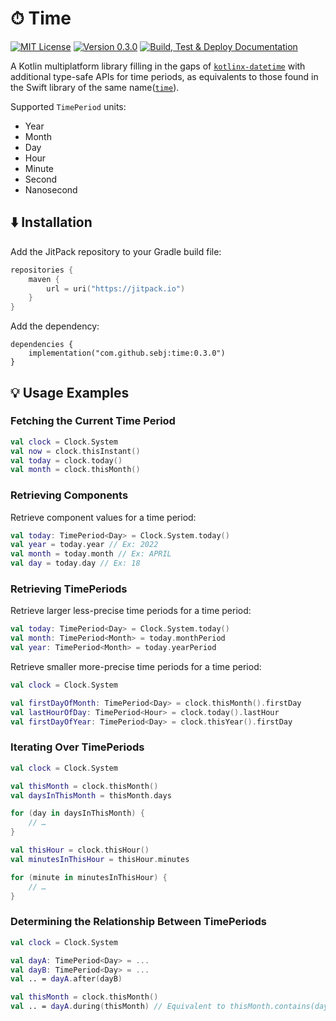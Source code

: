 # ⏱ Time

[![MIT License](https://img.shields.io/github/license/sebj/time?color=lightgray)](LICENSE)
[![Version 0.3.0](https://img.shields.io/github/v/release/sebj/time)](https://github.com/sebj/time/releases)
[![Build, Test & Deploy Documentation](https://github.com/sebj/time/workflows/Build%2C%20Test%20and%20Deploy%20Documentation/badge.svg)](https://github.com/sebj/time/actions/workflows/build-test-documentation.yaml)

A Kotlin multiplatform library filling in the gaps of [`kotlinx-datetime`](https://github.com/Kotlin/kotlinx-datetime) with additional type-safe APIs for time periods, as equivalents to those found in the Swift library of the same name([`time`](https://github.com/davedelong/time)).

Supported `TimePeriod` units:
* Year
* Month
* Day
* Hour
* Minute
* Second
* Nanosecond

## ⬇️ Installation

Add the JitPack repository to your Gradle build file:
```kotlin
repositories {
    maven {
        url = uri("https://jitpack.io")
    }
}
```

Add the dependency:
```
dependencies {
    implementation("com.github.sebj:time:0.3.0")
}
```

## 💡 Usage Examples

### Fetching the Current Time Period

```kotlin
val clock = Clock.System
val now = clock.thisInstant()
val today = clock.today()
val month = clock.thisMonth()
```

### Retrieving Components

Retrieve component values for a time period:
```kotlin
val today: TimePeriod<Day> = Clock.System.today()
val year = today.year // Ex: 2022
val month = today.month // Ex: APRIL
val day = today.day // Ex: 18
```

### Retrieving TimePeriods

Retrieve larger less-precise time periods for a time period:
```kotlin
val today: TimePeriod<Day> = Clock.System.today()
val month: TimePeriod<Month> = today.monthPeriod
val year: TimePeriod<Month> = today.yearPeriod
```

Retrieve smaller more-precise time periods for a time period:
```kotlin
val clock = Clock.System

val firstDayOfMonth: TimePeriod<Day> = clock.thisMonth().firstDay
val lastHourOfDay: TimePeriod<Hour> = clock.today().lastHour
val firstDayOfYear: TimePeriod<Day> = clock.thisYear().firstDay
```

### Iterating Over TimePeriods

```kotlin
val clock = Clock.System

val thisMonth = clock.thisMonth()
val daysInThisMonth = thisMonth.days

for (day in daysInThisMonth) {
    // …
}

val thisHour = clock.thisHour()
val minutesInThisHour = thisHour.minutes

for (minute in minutesInThisHour) {
    // …
}
```

### Determining the Relationship Between TimePeriods

```kotlin
val clock = Clock.System

val dayA: TimePeriod<Day> = ...
val dayB: TimePeriod<Day> = ...
val .. = dayA.after(dayB)

val thisMonth = clock.thisMonth()
val .. = dayA.during(thisMonth) // Equivalent to thisMonth.contains(dayA)

```
